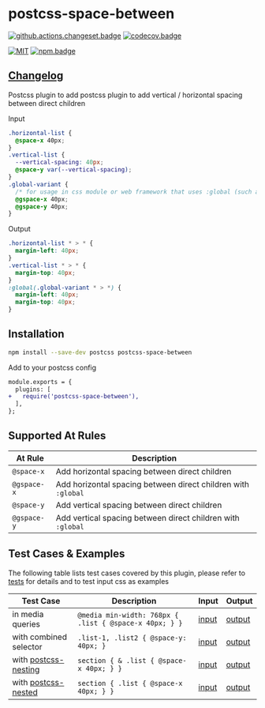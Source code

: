 # postcss-space-between

[![github.actions.changeset.badge]][github.actions.changeset] [![codecov.badge]][codecov]

[![MIT][license.badge]][license] [![npm.badge]][npm]

## [Changelog][changelog]

Postcss plugin to add postcss plugin to add vertical / horizontal spacing between direct children

Input

```css
.horizontal-list {
  @space-x 40px;
}
.vertical-list {
  --vertical-spacing: 40px;
  @space-y var(--vertical-spacing);
}
.global-variant {
  /* for usage in css module or web framework that uses :global (such as svelte) */
  @gspace-x 40px;
  @gspace-y 40px;
}
```

Output

```css
.horizontal-list * > * {
  margin-left: 40px;
}
.vertical-list * > * {
  margin-top: 40px;
}
:global(.global-variant * > *) {
  margin-left: 40px;
  margin-top: 40px;
}
```

## Installation

```bash
npm install --save-dev postcss postcss-space-between
```

Add to your postcss config

```diff
module.exports = {
  plugins: [
+   require('postcss-space-between'),
  ],
};
```

## Supported At Rules

| At Rule | Description |
| --- | --- |
| `@space-x` | Add horizontal spacing between direct children |
| `@gspace-x` | Add horizontal spacing between direct children with `:global` |
| `@space-y` | Add vertical spacing between direct children |
| `@gspace-y` | Add vertical spacing between direct children with `:global` |

## Test Cases & Examples

The following table lists test cases covered by this plugin, please refer to [tests][tests] for details and to test input css as examples

| Test Case | Description | Input | Output |
| --- | --- | --- | --- |
| in media queries | `@media min-width: 768px { .list { @space-x 40px; } }` | [input][tests.in-media-queries.input] | [output][tests.in-media-queries.output] |
| with combined selector | `.list-1, .list2 { @space-y: 40px; }` | [input][tests.with-combined-selector.input] | [output][tests.with-combined-selector.output] |
| with [postcss-nesting] | `section { & .list { @space-x 40px; } }` | [input][tests.with-postcss-nesting.input] | [output][tests.with-postcss-nesting.output] |
| with [postcss-nested] | `section { .list { @space-x 40px; } }` | [input][tests.with-postcss-nested.input] | [output][tests.with-postcss-nested.output] |

[changelog]: ./CHANGELOG.md
[tests]: ./src/space-between.test.js

[tests.in-media-queries.input]: ./src/tests/in-media-queries.input.css
[tests.in-media-queries.output]: ./src/tests/in-media-queries.output.css

[tests.with-combined-selector.input]: ./src/tests/with-combined-selector.input.css
[tests.with-combined-selector.output]: ./src/tests/with-combined-selector.output.css

[tests.with-postcss-nesting.input]: ./src/tests/with-postcss-nesting.input.css
[tests.with-postcss-nesting.output]: ./src/tests/with-postcss-nest.output.css

[tests.with-postcss-nested.input]: ./src/tests/with-postcss-nested.input.css
[tests.with-postcss-nested.output]: ./src/tests/with-postcss-nest.output.css

<!-- npm -->
[npm.badge]: https://img.shields.io/npm/v/postcss-space-between
[npm]: https://www.npmjs.com/package/postcss-space-between

<!-- heading badge -->
[license.badge]: https://img.shields.io/badge/license-MIT-blue.svg
[license]: ./LICENSE
[github.actions.changeset.badge]: https://github.com/vnphanquang/postcsss-space-between/actions/workflows/changeset.yaml/badge.svg
[github.actions.changeset]: https://github.com/vnphanquang/postcss-space-between/actions/workflows/changeset.yaml
[codecov.badge]: https://codecov.io/gh/vnphanquang/postcss-space-between/branch/main/graph/badge.svg?token=fi6Al6JEGA
[codecov]: https://codecov.io/github/vnphanquang/postcsss-space-between?branch=main

[postcss-nesting]: https://github.com/csstools/postcss-plugins/tree/main/plugins/postcss-nesting
[postcss-nested]: https://github.com/postcss/postcss-nested
